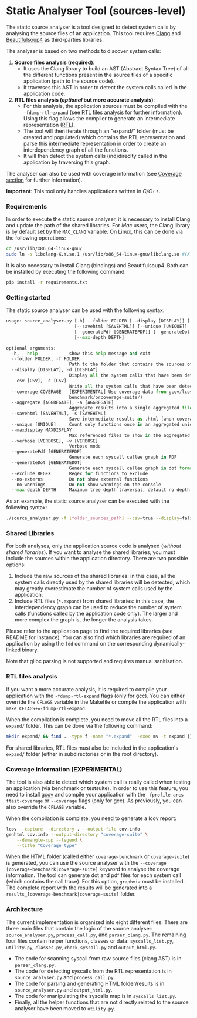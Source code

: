 # Static Analyser Tool (sources-level)

The static source analyser is a tool designed to detect system calls by analysing the source files of an application. This tool requires [Clang](https://pypi.org/project/clang/) and [Beautifulsoup4](https://pypi.org/project/beautifulsoup4/) as third-parties libraries.

The analyser is based on two methods to discover system calls:

1. **Source files analysis (required)**:
    - It uses the Clang library to build an AST (Abstract Syntax Tree) of all the different functions present in the source files of a specific application (path to the source code).
    - It traverses this AST in order to detect the system calls called in the application code.
2. **RTL files analysis (*optional* but more accurate analysis)**:
    - For this analysis, the application sources must be compiled with the `-fdump-rtl-expand` (see [RTL files analysis](#rtl-files-analysis) for further information). Using this flag allows the compiler to generate an intermediate representation ([RTL](https://gcc.gnu.org/onlinedocs/gccint/RTL.html)).
    - The tool will then iterate through an "expand/" folder (must be created and populated) which contains the RTL representation and parse this intermediate representation in order to create an interdependency graph of all the functions.
    - It will then detect the system calls (ind)direclty called in the application by traversing this graph.

The analyser can also be used with coverage information (see [Coverage section](#coverage-information-experimental) for further information).

**Important**: This tool only handles applications written in *C/C++*.

### Requirements

In order to execute the static source analyser, it is necessary to install Clang and update the path of the shared libraries. For *Mac* users, the Clang library is by default set by the `MAC_CLANG` variable. On Linux, this can be done via the following operations:

```bash
cd /usr/lib/x86_64-linux-gnu/
sudo ln -s libclang-X.Y.so.1 /usr/lib/x86_64-linux-gnu/libclang.so #(X.Y the version number)
```

It is also necessary to install Clang (bindings) and Beautifulsoup4. Both can be installed by executing the following command:

```bash
pip install -r requirements.txt
```

### Getting started

The static source analyser can be used with the following syntax:

```python
usage: source_analyser.py [-h] --folder FOLDER [--display [DISPLAY]] [--csv [CSV]] [--coverage COVERAGE] [--aggregate [AGGREGATE]]
                          [--savehtml [SAVEHTML]] [--unique [UNIQUE]] [--maxdisplay MAXDISPLAY] [--verbose [VERBOSE]]
                          [--generatePdf [GENERATEPDF]] [--generateDot [GENERATEDOT]] [--exclude REGEX] [--no-externs] [--no-warnings]
                          [--max-depth DEPTH]

optional arguments:
  -h, --help            show this help message and exit
  --folder FOLDER, -f FOLDER
                        Path to the folder that contains the sources of the application to analyse
  --display [DISPLAY], -d [DISPLAY]
                        Display all the system calls that have been detected
  --csv [CSV], -c [CSV]
                        Write all the system calls that have been detected into a CSV files
  --coverage COVERAGE   [EXPERIMENTAL] Use coverage data from gcov/lcov. Coverage can either be: None (default),coverage-
                        benchmark/orcoverage-suite/)
  --aggregate [AGGREGATE], -a [AGGREGATE]
                        Aggregate results into a single aggregated file (log_aggregated) [when coverage is used]
  --savehtml [SAVEHTML], -s [SAVEHTML]
                        Save intermediate results as .html [when coverage is used]
  --unique [UNIQUE]     Count only functions once in an aggregated unique file [when coverage is used]
  --maxdisplay MAXDISPLAY
                        Max referenced files to show in the aggregated unique file (default: 10) [when coverage is used]
  --verbose [VERBOSE], -v [VERBOSE]
                        Verbose mode
  --generatePdf [GENERATEPDF]
                        Generate each syscall callee graph in PDF
  --generateDot [GENERATEDOT]
                        Generate each syscall callee graph in dot format [require Graphviz]
  --exclude REGEX       Regex for functions to exclude
  --no-externs          Do not show external functions
  --no-warnings         Do not show warnings on the console
  --max-depth DEPTH     Maximum tree depth traversal, default no depth
```

As an example, the static source analyser can be executed with the following syntax:

```bash
./source_analyser.py -f [folder_sources_path] --csv=true --display=false --verbose=false
```

### Shared Libraries

For both analyses, only the application source code is analysed (*without shared libraries*). If you want to analyse the shared libraries, you must include the sources within the application directory. There are two possible options:

1. Include the raw sources of the shared libraries: in this case, all the system calls directly used by the shared libraries will be detected, which may greatly overestimate the number of system calls used by the application.
2. Include RTL files (`*.expand`) from shared libraries: in this case, the interdependency graph can be used to reduce the number of system calls (functions called by the application code only). The larger and more complex the graph is, the longer the analysis takes.

Please refer to the application page to find the required libraries (see README for instance). You can also find
which libraries are required of an application by using the `ldd` command on the corresponding dynamically-linked binary.

Note that glibc parsing is not supported and requires manual sanitisation.

### RTL files analysis

If you want a more accurate analysis, it is required to compile your application with the `-fdump-rtl-expand` flags (only for gcc). You can either override the `CFLAGS` variable in the Makefile or compile the application with `make CFLAGS+=-fdump-rtl-expand`.

When the compilation is complete, you need to move all the RTL files into a `expand/` folder. This can be done via the following command:

```bash
mkdir expand/ && find . -type f -name "*.expand"  -exec mv -t expand {} +
```

For shared libraries, RTL files must also be included in the application's `expand/` folder (either in subdirectories or in the root directory).

### Coverage information (EXPERIMENTAL)

The tool is also able to detect which system call is really called when testing an application (via benchmark or testsuite). In order to use this feature, you need to install [gcov](https://gcc.gnu.org/onlinedocs/gcc/Gcov.html) and compile your application with the `-fprofile-arcs -ftest-coverage` or `--coverage` flags (only for gcc). As previously, you can also override the `CFLAGS` variable.

When the compilation is complete, you need to generate a lcov report:

```bash
lcov --capture --directory . --output-file cov.info
genhtml cov.info --output-directory "coverage-suite" \
    --demangle-cpp --legend \
    --title "Coverage type"
```

When the HTML folder (called either `coverage-benchmark` or `coverage-suite`) is generated, you can use the source analyser with the `--coverage [coverage-benchmark|coverage-suite]` keyword to analyse the coverage information. The tool can generate dot and pdf files for each system call (which contains the call trace). For this option, `graphviz` must be installed. The complete report with the results will be generated into a `results_[coverage-benchmark|coverage-suite]` folder.

### Architecture

The current implementation is organized into eight different files. There are three main files that contain the logic of the source analyser: `source_analyser.py`, `process_call.py`, and `parser_clang.py`. The remaining four files contain helper functions, classes or data: `syscalls_list.py`, `utility.py`, `classes.py`, `check_syscall.py` and `output_html.py`.

- The code for scanning syscall from raw source files (clang AST) is in `parser_clang.py`.
- The code for detecting syscalls from the RTL representation is in `source_analyser.py` and `process_call.py`.
- The code for parsing and generating HTML folder/results is in `source_analyser.py` and `output_html.py`.
- The code for manipulating the syscalls map is in `syscalls_list.py`.
- Finally, all the helper functions that are not directly related to the source analyser have been moved to `utility.py`.
